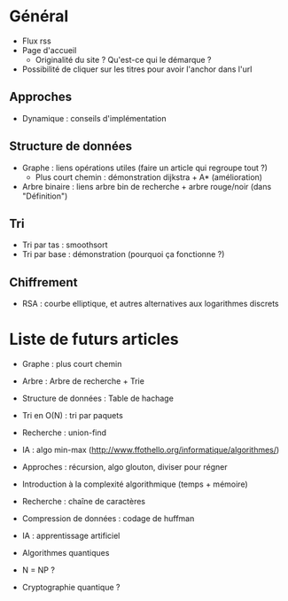 # Général

- Flux rss
- Page d'accueil
   - Originalité du site ? Qu'est-ce qui le démarque ?
- Possibilité de cliquer sur les titres pour avoir l'anchor dans l'url

## Approches

- Dynamique : conseils d'implémentation

## Structure de données

- Graphe : liens opérations utiles (faire un article qui regroupe tout ?)
   - Plus court chemin : démonstration dijkstra + A* (amélioration)
- Arbre binaire : liens arbre bin de recherche + arbre rouge/noir (dans "Définition")

## Tri

- Tri par tas : smoothsort
- Tri par base : démonstration (pourquoi ça fonctionne ?)

## Chiffrement

- RSA : courbe elliptique, et autres alternatives aux logarithmes discrets

# Liste de futurs articles

- Graphe : plus court chemin
- Arbre : Arbre de recherche + Trie
- Structure de données : Table de hachage
- Tri en O(N) : tri par paquets
- Recherche : union-find
- IA : algo min-max (http://www.ffothello.org/informatique/algorithmes/)
- Approches : récursion, algo glouton, diviser pour régner

- Introduction à la complexité algorithmique (temps + mémoire)
- Recherche : chaîne de caractères
- Compression de données : codage de huffman
- IA : apprentissage artificiel
- Algorithmes quantiques
- N = NP ?
- Cryptographie quantique ?
